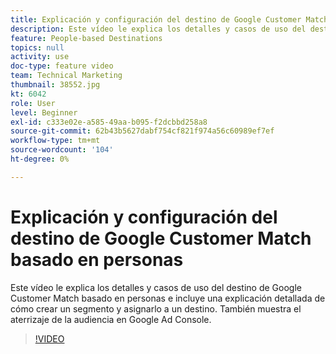 ```yaml
---
title: Explicación y configuración del destino de Google Customer Match basado en personas
description: Este vídeo le explica los detalles y casos de uso del destino de Google Customer Match basado en personas e incluye una introducción a la creación de un segmento y a su asignación a un destino. También muestra el aterrizaje de la audiencia en Google Ad Console.
feature: People-based Destinations
topics: null
activity: use
doc-type: feature video
team: Technical Marketing
thumbnail: 38552.jpg
kt: 6042
role: User
level: Beginner
exl-id: c333e02e-a585-49aa-b095-f2dcbbd258a8
source-git-commit: 62b43b5627dabf754cf821f974a56c60989ef7ef
workflow-type: tm+mt
source-wordcount: '104'
ht-degree: 0%

---
```


# Explicación y configuración del destino de Google Customer Match basado en personas

Este vídeo le explica los detalles y casos de uso del destino de Google Customer Match basado en personas e incluye una explicación detallada de cómo crear un segmento y asignarlo a un destino. También muestra el aterrizaje de la audiencia en Google Ad Console.

>[!VIDEO](https://video.tv.adobe.com/v/38552/?quality=12&learn=on)
